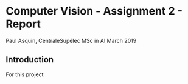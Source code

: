 # Computer Vision - Assignment 2 - Report 
Paul Asquin, CentraleSupélec MSc in AI March 2019

## Introduction
For this project

<!--stackedit_data:
eyJoaXN0b3J5IjpbLTc1ODk4ODgzMF19
-->